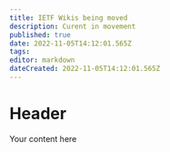 ```yaml
---
title: IETF Wikis being moved
description: Curent in movement
published: true
date: 2022-11-05T14:12:01.565Z
tags: 
editor: markdown
dateCreated: 2022-11-05T14:12:01.565Z
---
```


# Header
Your content here